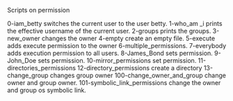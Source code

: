 Scripts on permission

0-iam_betty switches the current user to the user betty.
1-who_am _i prints the effective username of the current user.
2-groups prints the groups.
3-new_owner changes the owner
4-empty create an empty file.
5-execute adds execute permission to the owner
6-multiple_permissions.
7-everybody adds execution permission to all users.
8-James_Bond sets permission.
9-John_Doe sets permission.
10-mirror_permissions set permission.
11-directories_permissions
12-directory_permissions create a directory
13-change_group changes group owner
100-change_owner_and_group change owner and group owner.
101-symbolic_link_permissions change the owner and group os symbolic link.
